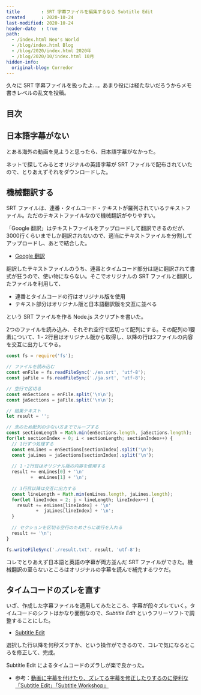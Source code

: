 ```yaml
---
title        : SRT 字幕ファイルを編集するなら Subtitle Edit
created      : 2020-10-24
last-modified: 2020-10-24
header-date  : true
path:
  - /index.html Neo's World
  - /blog/index.html Blog
  - /blog/2020/index.html 2020年
  - /blog/2020/10/index.html 10月
hidden-info:
  original-blog: Corredor
---
```


久々に SRT 字幕ファイルを扱ったよ…。あまり役には経たないだろうからメモ書きレベルの乱文を投稿。

## 目次

## 日本語字幕がない

とある海外の動画を見ようと思ったら、日本語字幕がなかった。

ネットで探してみるとオリジナルの英語字幕が SRT ファイルで配布されていたので、とりあえずそれをダウンロードした。

## 機械翻訳する

SRT ファイルは、連番・タイムコード・テキストが羅列されているテキストファイル。ただのテキストファイルなので機械翻訳がやりやすい。

「Google 翻訳」はテキストファイルをアップロードして翻訳できるのだが、3000行くらいまでしか翻訳されないので、適当にテキストファイルを分割してアップロードし、あとで結合した。

- [Google 翻訳](https://translate.google.co.jp/?hl=ja#view=home&op=docs&sl=auto&tl=ja)

翻訳したテキストファイルのうち、連番とタイムコード部分は謎に翻訳されて書式が狂うので、使い物にならない。そこでオリジナルの SRT ファイルと翻訳したファイルを利用して、

- 連番とタイムコードの行はオリジナル版を使用
- テキスト部分はオリジナル版と日本語翻訳版を交互に並べる

という SRT ファイルを作る Node.js スクリプトを書いた。

2つのファイルを読み込み、それぞれ空行で区切って配列にする。その配列の1要素について、1・2行目はオリジナル版から取得し、以降の行は2ファイルの内容を交互に出力してやる。

```javascript
const fs = require('fs');

// ファイルを読み込む
const enFile = fs.readFileSync('./en.srt', 'utf-8');
const jaFile = fs.readFileSync('./ja.srt', 'utf-8');

// 空行で区切る
const enSections = enFile.split('\n\n');
const jaSections = jaFile.split('\n\n');

// 結果テキスト
let result = '';

// 念のため配列の少ない方まででループする
const sectionLength = Math.min(enSections.length, jaSections.length);
for(let sectionIndex = 0; i < sectionLength; sectionIndex++) {
  // 1行ずつ処理する
  const enLines = enSections[sectionIndex].split('\n');
  const jaLines = jaSections[sectionIndex].split('\n');
  
  // 1・2行目はオリジナル版の内容を使用する
  result += enLines[0] + '\n'
         +  enLines[1] + '\n';
  
  // 3行目以降は交互に出力する
  const lineLength = Math.min(enLines.length, jaLines.length);
  for(let lineIndex = 2; j < lineLength; lineIndex++) {
    result += enLines[lineIndex] + '\n'
           +  jaLines[lineIndex] + '\n';
  }
  
  // セクションを区切る空行のためさらに改行を入れる
  result += '\n';
}

fs.writeFileSync('./result.txt', result, 'utf-8');
```

コレでとりあえず日本語と英語の字幕が両方並んだ SRT ファイルができた。機械翻訳の至らないところはオリジナルの字幕を読んで補完するワケだ。

## タイムコードのズレを直す

いざ、作成した字幕ファイルを適用してみたところ、字幕が段々ズレていく。タイムコードのシフトはかなり面倒なので、_Subtitle Edit_ というフリーソフトで調整することにした。

- [Subtitle Edit](https://www.nikse.dk/SubtitleEdit)

選択した行以降を何秒ズラすか、という操作ができるので、コレで気になるところを修正して、完成。

Subtitle Edit によるタイムコードのズラしが楽で良かった。

- 参考：[動画に字幕を付けたり、ズレてる字幕を修正したりするのに便利な「Subtitle Edit」「Subtitle Workshop」](https://okini.bookmarks.jp/wp5/?p=1394)
